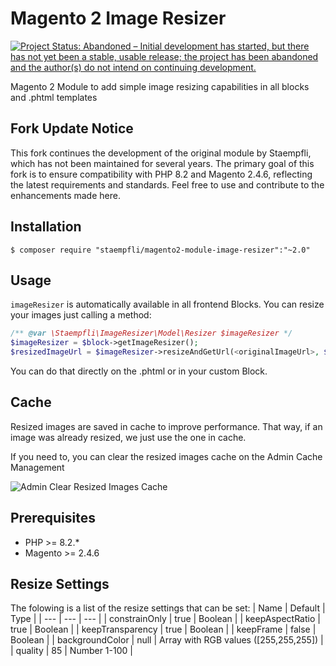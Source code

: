 # Magento 2 Image Resizer
[![Project Status: Abandoned – Initial development has started, but there has not yet been a stable, usable release; the project has been abandoned and the author(s) do not intend on continuing development.](http://www.repostatus.org/badges/latest/abandoned.svg)](http://www.repostatus.org/#abandoned)

Magento 2 Module to add simple image resizing capabilities in all blocks and .phtml templates


## Fork Update Notice
This fork continues the development of the original module by Staempfli, which has not been maintained for several years. The primary goal of this fork is to ensure compatibility with PHP 8.2 and Magento 2.4.6, reflecting the latest requirements and standards. Feel free to use and contribute to the enhancements made here.

## Installation
```
$ composer require "staempfli/magento2-module-image-resizer":"~2.0"
```

## Usage
`imageResizer` is automatically available in all frontend Blocks.
You can resize your images just calling a method:

```php
/** @var \Staempfli\ImageResizer\Model\Resizer $imageResizer */
$imageResizer = $block->getImageResizer();
$resizedImageUrl = $imageResizer->resizeAndGetUrl(<originalImageUrl>, $width, $height, [$resizeSettings]);
```

You can do that directly on the .phtml or in your custom Block.

## Cache
Resized images are saved in cache to improve performance. That way, if an image was already resized, we just use the one in cache.

If you need to, you can clear the resized images cache on the Admin Cache Management

![Admin Clear Resized Images Cache](docs/img/admin-clear-cache.png "Clear Resized Images Cache")

## Prerequisites
- PHP >= 8.2.*
- Magento >= 2.4.6

## Resize Settings
The folowing is a list of the resize settings that can be set:
| Name | Default | Type |
| --- | --- | --- |
| constrainOnly | true | Boolean |
| keepAspectRatio | true | Boolean |
| keepTransparency | true | Boolean |
| keepFrame | false | Boolean |
| backgroundColor | null | Array with RGB values ([255,255,255]) |
| quality | 85 | Number 1-100 |
